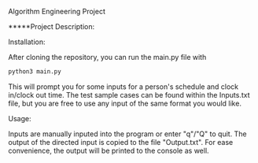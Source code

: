 Algorithm Engineering Project

*****Project Description:

Installation:

After cloning the repository, you can run the main.py file with

```bash
python3 main.py
```

This will prompt you for some inputs for a person's schedule and clock in/clock out time.
The test sample cases can be found within the Inputs.txt file, but you are free to use any input of the same format you would like.

Usage:

Inputs are manually inputed into the program or enter "q"/"Q" to quit. The output of the directed input is copied to the file "Output.txt". For ease convenience, the output will be printed to the console as well.
